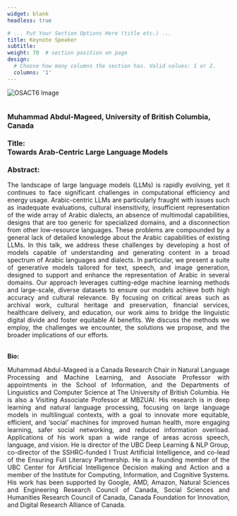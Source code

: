 ```yaml
---
widget: blank
headless: true

# ... Put Your Section Options Here (title etc.) ...
title: Keynote Speaker
subtitle:
weight: 70  # section position on page
design:
  # Choose how many columns the section has. Valid values: 1 or 2.
  columns: '1'
---
```

<div class="container">
  <div class="row">
    <div class="col-md-6 mx-auto hero-media">
      <a>
        <img src="https://blockchain.ubc.ca/sites/default/files/styles/square_400/public/profile-images/2022-12/Muhammad-Abdul-Mageed-UBC-iSchool%20%281%29.jpg?itok=cwm3B5JW"
          alt="OSACT6 Image" class="img-fluid rounded-circle" style="max-width: 100%;">
      </a>
    </div>
  </div>
</div>
<div class="container">
  <div class="row">
    <div class="col-lg-8 mx-auto text-center">
      <p class="lead" style="font-size: 1rem;">
        <br>
        <b><b>Muhammad Abdul-Mageed, University of British Columbia, Canada</b><br><br>
        <b>Title: </b><br>Towards Arab-Centric Large Language Models<br><br>
        <b>Abstract:</b></b><br>
<p align="justify">The landscape of large language models (LLMs) is rapidly evolving, yet it continues to face significant challenges in computational efficiency and energy usage. Arabic-centric LLMs are particularly fraught with issues such as inadequate evaluations, cultural insensitivity, insufficient representation of the wide array of Arabic dialects, an absence of multimodal capabilities, designs that are too generic for specialized domains, and a disconnection from other low-resource languages. These problems are compounded by a general lack of detailed knowledge about the Arabic capabilities of existing LLMs. In this talk, we address these challenges by developing a host of models capable of understanding and generating content in a broad spectrum of Arabic languages and dialects. In particular, we present a suite of generative models tailored for text, speech, and image generation, designed to support and enhance the representation of Arabic in several domains. Our approach leverages cutting-edge machine learning methods and large-scale, diverse datasets to ensure our models achieve both high accuracy and cultural relevance. By focusing on critical areas such as archival work, cultural heritage and preservation, financial services, healthcare delivery, and education, our work aims to bridge the linguistic digital divide and foster equitable AI benefits. We discuss the methods we employ, the challenges we encounter, the solutions we propose, and the broader implications of our efforts. </p>
<br>
<b>Bio:</b></b><br>
<p align="justify">Muhammad Abdul-Mageed is a Canada Research Chair in Natural Language Processing and Machine Learning, and Associate Professor with appointments in the School of Information, and the Departments of Linguistics and Computer Science at The University of British Columbia. He is also a Visiting Associate Professor at MBZUAI. His research is in deep learning and natural language processing, focusing on large language models in multilingual contexts, with a goal to innovate more equitable, efficient, and ‘social’ machines for improved human health, more engaging learning, safer social networking, and reduced information overload. Applications of his work span a wide range of areas across speech, language, and vision. He is director of the UBC Deep Learning & NLP Group, co-director of the SSHRC-funded I Trust Artificial Intelligence, and co-lead of the Ensuring Full Literacy Partnership. He is a founding member of the UBC Center for Artificial Intelligence Decision making and Action and a member of the Institute for Computing, Information, and Cognitive Systems. His work has been supported by Google, AMD, Amazon, Natural Sciences and Engineering Research Council of Canada, Social Sciences and Humanities Research Council of Canada, Canada Foundation for Innovation, and Digital Research Alliance of Canada.  </p>    
</p>
    </div>
  </div>
</div>

</div>            
